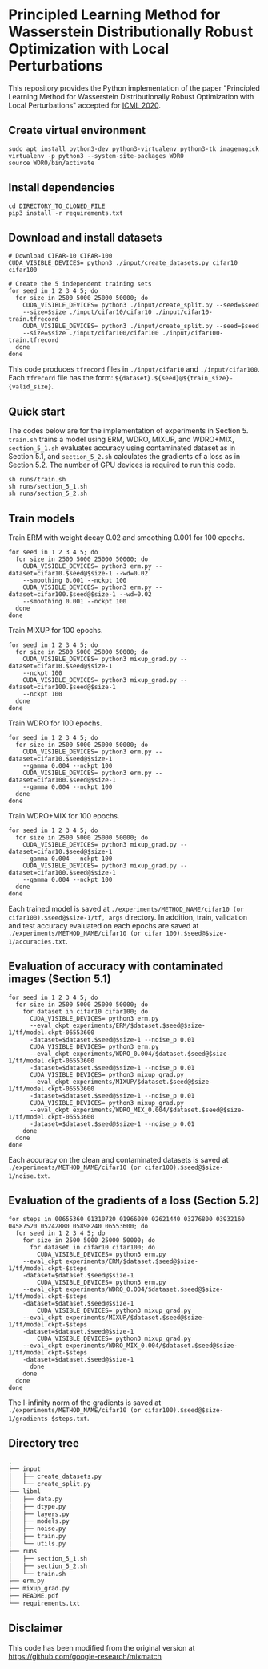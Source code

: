 
# Principled Learning Method for Wasserstein Distributionally Robust Optimization with Local Perturbations
This repository provides the Python implementation of the paper "Principled Learning Method for Wasserstein Distributionally Robust Optimization with Local Perturbations" accepted for [ICML 2020](https://icml.cc/Conferences/2020/AcceptedPapersInitial).

## Create virtual environment
```
sudo apt install python3-dev python3-virtualenv python3-tk imagemagick
virtualenv -p python3 --system-site-packages WDRO
source WDRO/bin/activate
```

## Install dependencies
```
cd DIRECTORY_TO_CLONED_FILE
pip3 install -r requirements.txt
```

## Download and install datasets
```
# Download CIFAR-10 CIFAR-100
CUDA_VISIBLE_DEVICES= python3 ./input/create_datasets.py cifar10 cifar100

# Create the 5 independent training sets
for seed in 1 2 3 4 5; do
  for size in 2500 5000 25000 50000; do
    CUDA_VISIBLE_DEVICES= python3 ./input/create_split.py --seed=$seed 
    --size=$size ./input/cifar10/cifar10 ./input/cifar10-train.tfrecord
    CUDA_VISIBLE_DEVICES= python3 ./input/create_split.py --seed=$seed 
    --size=$size ./input/cifar100/cifar100 ./input/cifar100-train.tfrecord
  done
done
```
This code produces `tfrecord` files in `./input/cifar10` and `./input/cifar100`.  Each `tfrecord` file has the form: `${dataset}.${seed}@${train_size}-{valid_size}`.

## Quick start
The codes below are for the implementation of experiments in Section 5. `train.sh` trains a model using ERM, WDRO, MIXUP, and WDRO+MIX, `section_5_1.sh` evaluates accuracy using contaminated dataset as in Section 5.1, and `section_5_2.sh` calculates the gradients of a loss as in Section 5.2. The number of GPU devices is required to run this code.
```
sh runs/train.sh
sh runs/section_5_1.sh
sh runs/section_5_2.sh
```


## Train models
Train ERM with weight decay 0.02 and smoothing 0.001 for 100 epochs.
```
for seed in 1 2 3 4 5; do
  for size in 2500 5000 25000 50000; do
    CUDA_VISIBLE_DEVICES= python3 erm.py --dataset=cifar10.$seed@$size-1 --wd=0.02 
    --smoothing 0.001 --nckpt 100
    CUDA_VISIBLE_DEVICES= python3 erm.py --dataset=cifar100.$seed@$size-1 --wd=0.02 
    --smoothing 0.001 --nckpt 100
  done
done
```

Train MIXUP for 100 epochs.
```
for seed in 1 2 3 4 5; do
  for size in 2500 5000 25000 50000; do
    CUDA_VISIBLE_DEVICES= python3 mixup_grad.py --dataset=cifar10.$seed@$size-1 
    --nckpt 100
    CUDA_VISIBLE_DEVICES= python3 mixup_grad.py --dataset=cifar100.$seed@$size-1 
    --nckpt 100
  done
done
```

Train WDRO for 100 epochs.
```
for seed in 1 2 3 4 5; do
  for size in 2500 5000 25000 50000; do
    CUDA_VISIBLE_DEVICES= python3 erm.py --dataset=cifar10.$seed@$size-1 
    --gamma 0.004 --nckpt 100
    CUDA_VISIBLE_DEVICES= python3 erm.py --dataset=cifar100.$seed@$size-1 
    --gamma 0.004 --nckpt 100
  done
done
```

Train WDRO+MIX for 100 epochs.
```
for seed in 1 2 3 4 5; do
  for size in 2500 5000 25000 50000; do
    CUDA_VISIBLE_DEVICES= python3 mixup_grad.py --dataset=cifar10.$seed@$size-1 
    --gamma 0.004 --nckpt 100
    CUDA_VISIBLE_DEVICES= python3 mixup_grad.py --dataset=cifar100.$seed@$size-1 
    --gamma 0.004 --nckpt 100
  done
done
```
Each trained model is saved at `./experiments/METHOD_NAME/cifar10 (or cifar100).$seed@$size-1/tf, args` directory. In addition, train, validation and test accuracy evaluated on each epochs are saved at `./experiments/METHOD_NAME/cifar10 (or cifar 100).$seed@$size-1/accuracies.txt`.


## Evaluation of accuracy with contaminated images (Section 5.1)
```
for seed in 1 2 3 4 5; do
  for size in 2500 5000 25000 50000; do
    for dataset in cifar10 cifar100; do
      CUDA_VISIBLE_DEVICES= python3 erm.py 
      --eval_ckpt experiments/ERM/$dataset.$seed@$size-1/tf/model.ckpt-06553600 
      -dataset=$dataset.$seed@$size-1 --noise_p 0.01
      CUDA_VISIBLE_DEVICES= python3 erm.py 
      --eval_ckpt experiments/WDRO_0.004/$dataset.$seed@$size-1/tf/model.ckpt-06553600 
      -dataset=$dataset.$seed@$size-1 --noise_p 0.01
      CUDA_VISIBLE_DEVICES= python3 mixup_grad.py 
      --eval_ckpt experiments/MIXUP/$dataset.$seed@$size-1/tf/model.ckpt-06553600 
      -dataset=$dataset.$seed@$size-1 --noise_p 0.01
      CUDA_VISIBLE_DEVICES= python3 mixup_grad.py 
      --eval_ckpt experiments/WDRO_MIX_0.004/$dataset.$seed@$size-1/tf/model.ckpt-06553600 
      -dataset=$dataset.$seed@$size-1 --noise_p 0.01
    done
  done
done
```
Each accuracy on the clean and contaminated datasets is saved at `./experiments/METHOD_NAME/cifar10 (or cifar100).$seed@$size-1/noise.txt`.

## Evaluation of the gradients of a loss (Section 5.2)
```
for steps in 00655360 01310720 01966080 02621440 03276800 03932160 04587520 05242880 05898240 06553600; do
  for seed in 1 2 3 4 5; do
    for size in 2500 5000 25000 50000; do
      for dataset in cifar10 cifar100; do
        CUDA_VISIBLE_DEVICES= python3 erm.py 
	--eval_ckpt experiments/ERM/$dataset.$seed@$size-1/tf/model.ckpt-$steps 
	-dataset=$dataset.$seed@$size-1
        CUDA_VISIBLE_DEVICES= python3 erm.py 
	--eval_ckpt experiments/WDRO_0.004/$dataset.$seed@$size-1/tf/model.ckpt-$steps 
	-dataset=$dataset.$seed@$size-1
        CUDA_VISIBLE_DEVICES= python3 mixup_grad.py 
	--eval_ckpt experiments/MIXUP/$dataset.$seed@$size-1/tf/model.ckpt-$steps 
	-dataset=$dataset.$seed@$size-1
        CUDA_VISIBLE_DEVICES= python3 mixup_grad.py 
	--eval_ckpt experiments/WDRO_MIX_0.004/$dataset.$seed@$size-1/tf/model.ckpt-$steps 
	-dataset=$dataset.$seed@$size-1
      done
    done
  done
done
```
The l-infinity norm of the gradients is saved at `./experiments/METHOD_NAME/cifar10 (or cifar100).$seed@$size-1/gradients-$steps.txt`.

## Directory tree

```bash
.
├── input
│   ├── create_datasets.py
│   └── create_split.py
├── libml
│   ├── data.py
│   ├── dtype.py
│   ├── layers.py
│   ├── models.py
│   ├── noise.py
│   ├── train.py
│   └── utils.py
├── runs
│   ├── section_5_1.sh
│   ├── section_5_2.sh
│   └── train.sh
├── erm.py
├── mixup_grad.py
├── README.pdf
└── requirements.txt
```

## Disclaimer
This code has been modified from the original version at https://github.com/google-research/mixmatch




